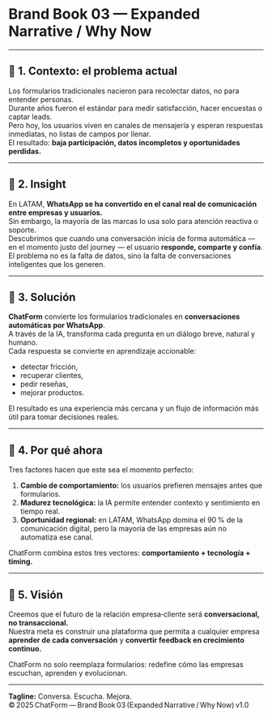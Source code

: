# Brand Book 03 — Expanded Narrative / Why Now

---

## 🔹 1. Contexto: el problema actual

Los formularios tradicionales nacieron para recolectar datos, no para entender personas.  
Durante años fueron el estándar para medir satisfacción, hacer encuestas o captar leads.  
Pero hoy, los usuarios viven en canales de mensajería y esperan respuestas inmediatas, no listas de campos por llenar.  
El resultado: **baja participación, datos incompletos y oportunidades perdidas.**

---

## 🔹 2. Insight

En LATAM, **WhatsApp se ha convertido en el canal real de comunicación entre empresas y usuarios.**  
Sin embargo, la mayoría de las marcas lo usa solo para atención reactiva o soporte.  
Descubrimos que cuando una conversación inicia de forma automática — en el momento justo del journey — el usuario **responde, comparte y confía**.  
El problema no es la falta de datos, sino la falta de conversaciones inteligentes que los generen.

---

## 🔹 3. Solución

**ChatForm** convierte los formularios tradicionales en **conversaciones automáticas por WhatsApp**.  
A través de la IA, transforma cada pregunta en un diálogo breve, natural y humano.  
Cada respuesta se convierte en aprendizaje accionable:  
- detectar fricción,  
- recuperar clientes,  
- pedir reseñas,  
- mejorar productos.  

El resultado es una experiencia más cercana y un flujo de información más útil para tomar decisiones reales.

---

## 🔹 4. Por qué ahora

Tres factores hacen que este sea el momento perfecto:

1. **Cambio de comportamiento:** los usuarios prefieren mensajes antes que formularios.  
2. **Madurez tecnológica:** la IA permite entender contexto y sentimiento en tiempo real.  
3. **Oportunidad regional:** en LATAM, WhatsApp domina el 90 % de la comunicación digital, pero la mayoría de las empresas aún no automatiza ese canal.

ChatForm combina estos tres vectores: **comportamiento + tecnología + timing.**

---

## 🔹 5. Visión

Creemos que el futuro de la relación empresa‑cliente será **conversacional, no transaccional.**  
Nuestra meta es construir una plataforma que permita a cualquier empresa **aprender de cada conversación** y **convertir feedback en crecimiento continuo.**

ChatForm no solo reemplaza formularios: redefine cómo las empresas escuchan, aprenden y evolucionan.

---

**Tagline:** Conversa. Escucha. Mejora.  
© 2025 ChatForm — Brand Book 03 (Expanded Narrative / Why Now) v1.0

